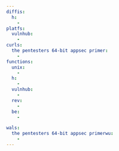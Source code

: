 ```yaml
---
diffis:
  h:
    -
platfs:
  vulnhub:
    -
curls:
  the pentesters 64-bit appsec primer:
    -
functions:
  unix:
    -
  h:
    -
  vulnhub:
    -
  rev:
    -
  be:
    -

wals:
  the pentesters 64-bit appsec primerwu:
    -
---
```

